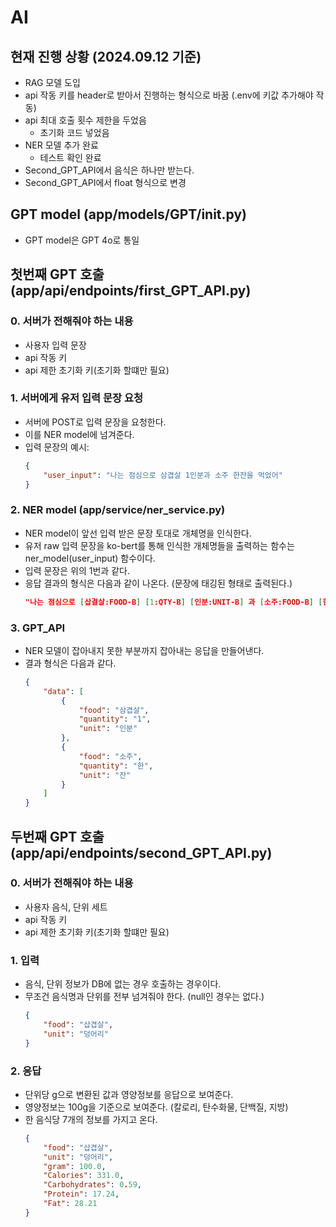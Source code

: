# AI

## 현재 진행 상황 (2024.09.12 기준)
- RAG 모델 도입 
- api 작동 키를 header로 받아서 진행하는 형식으로 바꿈 (.env에 키값 추가해야 작동)
- api 최대 호출 횟수 제한을 두었음 
    - 초기화 코드 넣었음
- NER 모델 추가 완료 
    - 테스트 확인 완료
- Second_GPT_API에서 음식은 하나만 받는다.
- Second_GPT_API에서 float 형식으로 변경

## GPT model (app/models/GPT/init.py)
- GPT model은 GPT 4o로 통일

## 첫번째 GPT 호출 (app/api/endpoints/first_GPT_API.py)

### 0. 서버가 전해줘야 하는 내용
- 사용자 입력 문장
- api 작동 키
- api 제한 초기화 키(초기화 할떄만 필요)

### 1. 서버에게 유저 입력 문장 요청 
- 서버에 POST로 입력 문장을 요청한다.
- 이를 NER model에 넘겨준다.
- 입력 문장의 예시:
    ```json 
    {
        "user_input": "나는 점심으로 삼겹살 1인분과 소주 한잔을 먹었어"
    }
    ``` 

### 2. NER model (app/service/ner_service.py)
- NER model이 앞선 입력 받은 문장 토대로 개체명을 인식한다.
- 유저 raw 입력 문장을 ko-bert를 통해 인식한 개체명들을 출력하는 함수는 ner_model(user_input) 함수이다.
- 입력 문장은 위의 1번과 같다.
- 응답 결과의 형식은 다음과 같이 나온다. (문장에 태깅된 형태로 출력된다.)
    ```json
    "나는 점심으로 [삽결살:FOOD-B] [1:QTY-B] [인분:UNIT-B] 과 [소주:FOOD-B] [한:QTY-B] [잔:UNIT-B] 을 먹었어"
    ```

### 3. GPT_API 
- NER 모델이 잡아내지 못한 부분까지 잡아내는 응답을 만들어낸다.
- 결과 형식은 다음과 같다.
    ```json
    {
        "data": [
            {
                "food": "삼겹살",
                "quantity": "1",
                "unit": "인분"
            },
            {
                "food": "소주",
                "quantity": "한",
                "unit": "잔"
            }
        ]
    }
    ```

## 두번째 GPT 호출 (app/api/endpoints/second_GPT_API.py)

### 0. 서버가 전해줘야 하는 내용
- 사용자 음식, 단위 세트
- api 작동 키
- api 제한 초기화 키(초기화 할떄만 필요)

### 1. 입력
- 음식, 단위 정보가 DB에 없는 경우 호출하는 경우이다.
- 무조건 음식명과 단위를 전부 넘겨줘야 한다. (null인 경우는 없다.)
    ```json
    {
        "food": "삽겹살",
        "unit": "덩어리"
    }
    ``` 

### 2. 응답
- 단위당 g으로 변환된 값과 영양정보를 응답으로 보여준다. 
- 영양정보는 100g을 기준으로 보여준다. (칼로리, 탄수화물, 단백질, 지방)
- 한 음식당 7개의 정보를 가지고 온다.
    ```json
    {
        "food": "삽겹살",
        "unit": "덩어리",
        "gram": 100.0,
        "Calories": 331.0,
        "Carbohydrates": 0.59,
        "Protein": 17.24,
        "Fat": 28.21
    }    
    ``` 